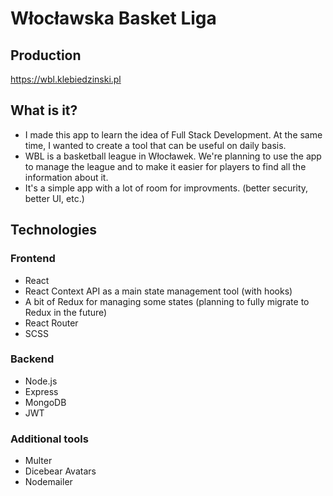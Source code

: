 # Włocławska Basket Liga

## Production

https://wbl.klebiedzinski.pl

## What is it?

- I made this app to learn the idea of Full Stack Development. At the same time, I wanted to create a tool that can be useful on daily basis.
- WBL is a basketball league in Włocławek. We're planning to use the app to manage the league and to make it easier for players to find all the information about it.
- It's a simple app with a lot of room for improvments. (better security, better UI, etc.)


## Technologies

### Frontend

- React 
- React Context API as a main state management tool (with hooks)
- A bit of Redux for managing some states (planning to fully migrate to Redux in the future)
- React Router
- SCSS


### Backend

- Node.js
- Express
- MongoDB
- JWT


### Additional tools

- Multer
- Dicebear Avatars
- Nodemailer





